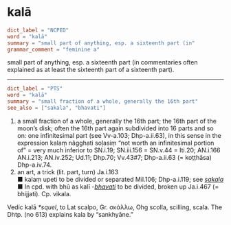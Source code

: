 # kalā

``` toml
dict_label = "NCPED"
word = "kalā"
summary = "small part of anything, esp. a sixteenth part (in"
grammar_comment = "feminine a"
```

small part of anything, esp. a sixteenth part (in commentaries often explained as at least the sixteenth part of a sixteenth part).

--------------------

``` toml
dict_label = "PTS"
word = "kalā"
summary = "small fraction of a whole, generally the 16th part"
see_also = ["sakala", "bhavati"]
```

1. a small fraction of a whole, generally the 16th part; the 16th part of the moon’s disk; often the 16th part again subdivided into 16 parts and so on: one infinitesimal part (see Vv\-a.103; Dhp\-a.ii.63), in this sense in the expression kalaṃ nâgghati soḷasiṃ “not worth an infinitesimal portion of” = very much inferior to SN.i.19; SN.iii.156 = SN.v.44 = Iti.20; AN.i.166 AN.i.213; AN.iv.252; Ud.11; Dhp.70; Vv.43#7; Dhp\-a.ii.63 (= koṭṭhāsa) Dhp\-a.iv.74.
2. an art, a trick (lit. part, turn) Ja.i.163  
   ■ kalaṃ upeti to be divided or separated Mil.106; Dhp\-a.i.119; see *[sakala](sakala.md)*  
   ■ In cpd. with bhū as kalī *\-[bhavati](bhavati.md)* to be divided, broken up Ja.i.467 (= bhijjati). Cp. vikala.

Vedic kalā *\*squel*, to Lat scalpo, Gr. σκάλλω, Ohg scolla, scilling, scala. The Dhtp. (no 613) explains kala by “sankhyāne.”

